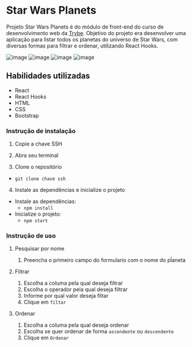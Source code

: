# Star Wars Planets



Projeto Star Wars Planets é do módulo de front-end do curso de desenvolvimento web da <a href="https://www.betrybe.com/">Trybe</a>. Objetivo do projeto era desenvolver uma aplicação para listar todos os planetas do universo de Star Wars, com diversas formas para filtrar e ordenar, utilizando React Hooks.

![image](https://img.shields.io/badge/React-20232A?style=for-the-badge&logo=react&logoColor=61DAFB)
![image](https://img.shields.io/badge/Bootstrap-563D7C?style=for-the-badge&logo=bootstrap&logoColor=white)
![image](https://img.shields.io/badge/HTML5-E34F26?style=for-the-badge&logo=html5&logoColor=white)
![image](https://img.shields.io/badge/CSS3-1572B6?style=for-the-badge&logo=css3&logoColor=white)

## Habilidades utilizadas

* React
* React Hooks
* HTML
* CSS
* Bootstrap

### Instrução de instalação

1. Copie a chave SSH

2. Abra seu terminal

3. Clone o repositório
* `git clone chave ssh`

4. Instale as dependências e inicialize o projeto

* Instale as dependências:
    * `npm install`
* Inicialize o projeto:
    * `npm start` 

### Instrução de uso

1. Pesquisar por nome
    1. Preencha o primeiro campo do formulario com o nome do pĺaneta

2. Filtrar 
    1. Escolha a columa pela qual deseja filtrar
    2. Escolha o operador pela qual deseja filtrar
    3. Informe por qual valor deseja filtar
    2. Clique em `filtar`

3. Ordenar
    1. Escolha a columa pela qual deseja ordenar
    2. Escolha se quer ordenar de forma `ascendente` ou `descendente`
    2. Clique em `Ordenar`
